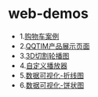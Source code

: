 # web-demos
- 1.[购物车案例]()
- 2.[QQTIM产品展示页面](http://htmlpreview.github.io/?https://github.com/G-c-chen/web-demos/blob/master/TIM-Demo/index.html)
- 3.[3D切割轮播图](http://htmlpreview.github.io/?https://github.com/G-c-chen/web-demos/blob/master/3D-Images/index.html)
- 4.[自定义播放器]()
- 5.[数据可视化-折线图](http://htmlpreview.github.io/?https://github.com/G-c-chen/web-demos/blob/master/line-chart/line-chart.html)
- 6.[数据可视化-饼状图](http://htmlpreview.github.io/?https://github.com/G-c-chen/web-demos/blob/master/pieChart/index.html)
